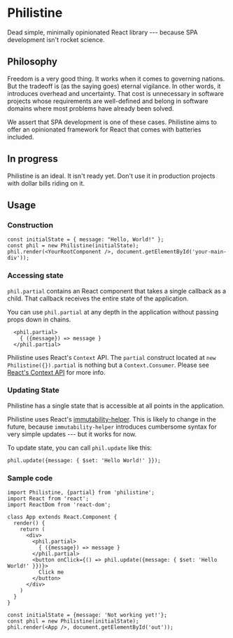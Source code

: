 # Philistine

Dead simple, minimally opinionated React library --- because SPA development isn't rocket science.

## Philosophy

Freedom is a very good thing. It works when it comes to governing nations. But the tradeoff is (as the saying goes) eternal vigilance. In other words, it introduces overhead and uncertainty. That cost is unnecessary in software projects whose requirements are well-defined and belong in software domains where most problems have already been solved. 

We assert that SPA development is one of these cases. Philistine aims to offer an opinionated framework for React that comes with batteries included.

## In progress

Philistine is an ideal. It isn't ready yet. Don't use it in production projects with dollar bills riding on it.

## Usage

### Construction

```
const initialState = { message: "Hello, World!" };
const phil = new Philistine(initialState);
phil.render(<YourRootComponent />, document.getElementById('your-main-div'));
```

### Accessing state

`phil.partial` contains an React component that takes a single callback as a child. That callback receives the entire state of the application.


You can use `phil.partial` at any depth in the application without passing props down in chains.

```
  <phil.partial>
    { ({message}) => message }
  </phil.partial>
```

Philistine uses React's `Context` API. The `partial` construct located at `new Philistine({}).partial` is nothing but a `Context.Consumer`. Please see [React's Context API](https://reactjs.org/docs/context.html) for more info.

### Updating State

Philistine has a single state that is accessible at all points in the application. 

Philistine uses React's [immutability-helper](https://reactjs.org/docs/update.html).  This is likely to change in the future, because `immutability-helper` introduces cumbersome syntax for very simple updates --- but it works for now.

To update state, you can call `phil.update` like this:

```
phil.update({message: { $set: 'Hello World!' }});
```

### Sample code

```
import Philistine, {partial} from 'philistine';
import React from 'react';
import ReactDom from 'react-dom';

class App extends React.Component {
  render() {
    return (
      <div>
        <phil.partial>
          { ({message}) => message }
        </phil.partial>
        <button onClick={() => phil.update({message: { $set: 'Hello World!' }})}>
          Click me
        </button>
      </div>
    )
  }
}

const initialState = {message: 'Not working yet!'};
const phil = new Philistine(initialState);
phil.render(<App />, document.getElementById('out'));
```

